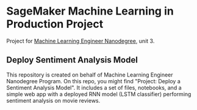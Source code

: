 # SageMaker Machine Learning in Production Project
Project for [Machine Learning Engineer Nanodegree](https://www.udacity.com/course/machine-learning-engineer-nanodegree--nd009t), unit 3.

## Deploy Sentiment Analysis Model

This repository is created on behalf of Machine Learning Engineer Nanodegree Program. 
On this repo, you might find "Project: Deploy a Sentiment Analysis Model". 
It includes a set of files, notebooks, and a simple web app with a deployed RNN model (LSTM classifier) performing sentiment analysis on movie reviews.
